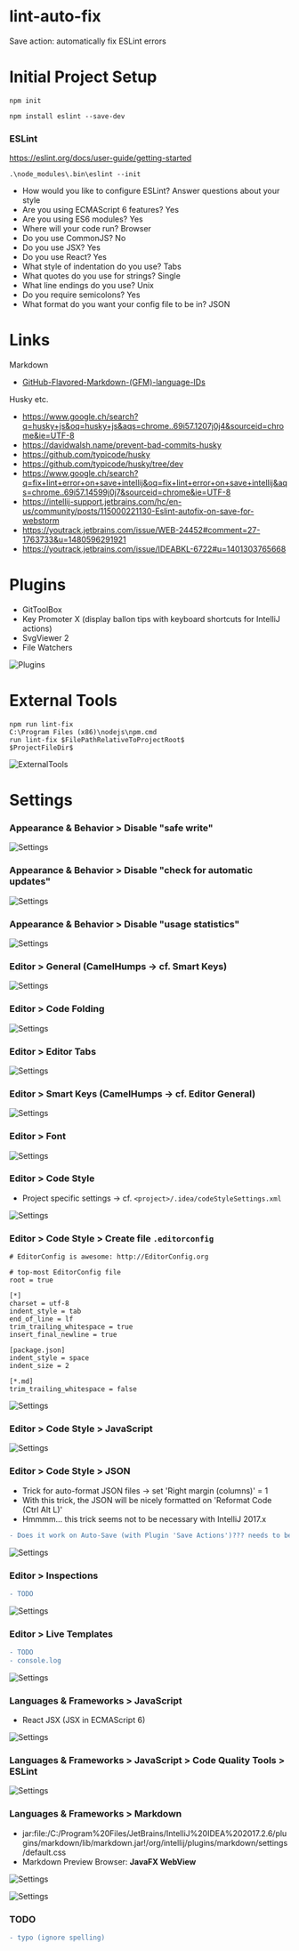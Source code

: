 # lint-auto-fix
Save action: automatically fix ESLint errors

# Initial Project Setup

`npm init`

`npm install eslint --save-dev`

### ESLint

https://eslint.org/docs/user-guide/getting-started

`.\node_modules\.bin\eslint --init`

- How would you like to configure ESLint? Answer questions about your style
- Are you using ECMAScript 6 features? Yes
- Are you using ES6 modules? Yes
- Where will your code run? Browser
- Do you use CommonJS? No
- Do you use JSX? Yes
- Do you use React? Yes
- What style of indentation do you use? Tabs
- What quotes do you use for strings? Single
- What line endings do you use? Unix
- Do you require semicolons? Yes
- What format do you want your config file to be in? JSON

# Links

Markdown
- [GitHub-Flavored-Markdown-(GFM)-language-IDs](https://github.com/jmm/gfm-lang-ids/wiki/GitHub-Flavored-Markdown-(GFM)-language-IDs)

Husky etc.
- https://www.google.ch/search?q=husky+js&oq=husky+js&aqs=chrome..69i57.1207j0j4&sourceid=chrome&ie=UTF-8
- https://davidwalsh.name/prevent-bad-commits-husky
- https://github.com/typicode/husky
- https://github.com/typicode/husky/tree/dev
- https://www.google.ch/search?q=fix+lint+error+on+save+intellij&oq=fix+lint+error+on+save+intellij&aqs=chrome..69i57.14599j0j7&sourceid=chrome&ie=UTF-8
- https://intellij-support.jetbrains.com/hc/en-us/community/posts/115000221130-Eslint-autofix-on-save-for-webstorm
- https://youtrack.jetbrains.com/issue/WEB-24452#comment=27-1763733&u=1480596291921
- https://youtrack.jetbrains.com/issue/IDEABKL-6722#u=1401303765668
 
# Plugins

- GitToolBox
- Key Promoter X (display ballon tips with keyboard shortcuts for IntelliJ actions)
- SvgViewer 2
- File Watchers

![Plugins](screenshots/24-11-_2017_12-14-31.png)

# External Tools

```
npm run lint-fix
C:\Program Files (x86)\nodejs\npm.cmd
run lint-fix $FilePathRelativeToProjectRoot$
$ProjectFileDir$
```

![ExternalTools](screenshots/26-11-_2017_19-09-18.png)

# Settings

### Appearance & Behavior > Disable "safe write"

![Settings](screenshots/22-11-_2017_09-11-22.png)

### Appearance & Behavior > Disable "check for automatic updates"

![Settings](screenshots/22-11-_2017_09-48-09.png)

### Appearance & Behavior > Disable "usage statistics"

![Settings](screenshots/22-11-_2017_09-51-43.png)

### Editor > General (CamelHumps &rarr; cf. Smart Keys)

![Settings](screenshots/22-11-_2017_10-01-18.png)

### Editor > Code Folding

![Settings](screenshots/22-11-_2017_09-54-36.png)

### Editor > Editor Tabs

![Settings](screenshots/22-11-_2017_09-57-03.png)

### Editor > Smart Keys (CamelHumps &rarr; cf. Editor General)

![Settings](screenshots/22-11-_2017_09-59-17.png)

### Editor > Font

![Settings](screenshots/22-11-_2017_10-08-07.png)

### Editor > Code Style

- Project specific settings &rarr; cf. `<project>/.idea/codeStyleSettings.xml`

![Settings](screenshots/22-11-_2017_10-11-07.png)

### Editor > Code Style > Create file `.editorconfig`

```properties
# EditorConfig is awesome: http://EditorConfig.org

# top-most EditorConfig file
root = true

[*]
charset = utf-8
indent_style = tab
end_of_line = lf
trim_trailing_whitespace = true
insert_final_newline = true

[package.json]
indent_style = space
indent_size = 2

[*.md]
trim_trailing_whitespace = false
```

![Settings](screenshots/22-11-_2017_10-14-17.png)

### Editor > Code Style > JavaScript

![Settings](screenshots/22-11-_2017_18-24-35.png)

### Editor > Code Style > JSON

- Trick for auto-format JSON files &rarr; set 'Right margin (columns)' = 1
- With this trick, the JSON will be nicely formatted on 'Reformat Code (Ctrl Alt L)'
- Hmmmm... this trick seems not to be necessary with IntelliJ 2017.x

```diff
- Does it work on Auto-Save (with Plugin 'Save Actions')??? needs to be tested!!!
```

![Settings](screenshots/22-11-_2017_10-24-23.png)

### Editor > Inspections

```diff
- TODO
```

![Settings](screenshots/)

### Editor > Live Templates

```diff
- TODO
- console.log
```

![Settings](screenshots/)

### Languages & Frameworks > JavaScript

- React JSX (JSX in ECMAScript 6)

![Settings](screenshots/22-11-_2017_12-46-49.png)

### Languages & Frameworks > JavaScript > Code Quality Tools > ESLint

![Settings](screenshots/22-11-_2017_12-51-13.png)

### Languages & Frameworks > Markdown

- jar:file:/C:/Program%20Files/JetBrains/IntelliJ%20IDEA%202017.2.6/plugins/markdown/lib/markdown.jar!/org/intellij/plugins/markdown/settings/default.css
- Markdown Preview Browser: **JavaFX WebView**

![Settings](screenshots/22-11-_2017_13-20-25.png)

![Settings](screenshots/22-11-_2017_13-21-15.png)

### TODO

```diff
- typo (ignore spelling)
```
